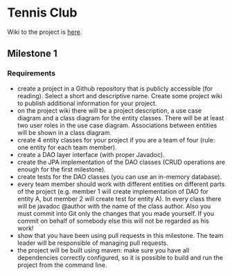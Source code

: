 # Tennis Club
Wiki to the project is [here](https://github.com/Fuyunori/PA165-project/wiki).
## Milestone 1
### Requirements
- create a project in a Github repository that is publicly accessible (for reading). Select a short and descriptive name. Create some project wiki to publish additional information for your project.
- on the project wiki there will be a project description, a use case diagram and a class diagram for the entity classes. There will be at least two user roles in the use case diagram. Associations between entities will be shown in a class diagram.  
- create 4 entity classes for your project if you are a team of four (rule: one entity for each team member).
- create a DAO layer interface (with proper Javadoc).
- create the JPA implementation of the DAO classes (CRUD operations are enough for the first milestone).
- create tests for the DAO classes (you can use an in-memory database).
- every team member should work with different entities on different parts of the project (e.g. member 1 will create implementation of DAO for entity A, but member 2 will create test for entity A). In every class there will  be javadoc @author with the name of the class author. Also you must commit into Git only the changes that you made yourself. If you commit on behalf of somebody else this will not be regarded as his work!
- show that you have been using pull requests in this milestone. The team leader will be responsible of managing pull requests.
- the project will be built using maven: make sure you have all dependencies correctly configured, so it is possible to build and run the project from the command line.
